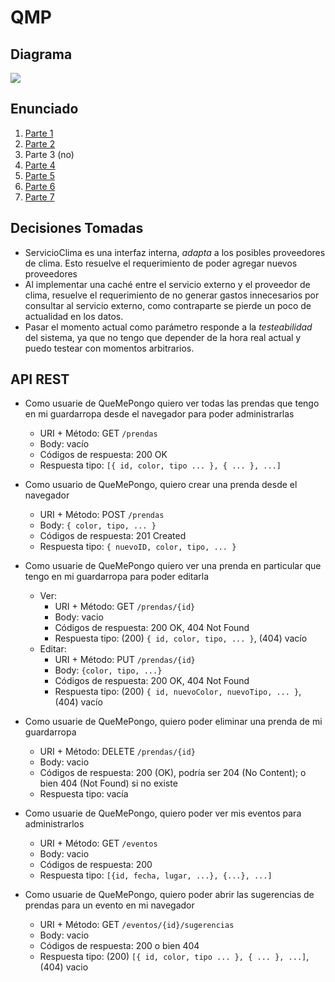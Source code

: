 # QMP

## Diagrama
![](http://www.plantuml.com/plantuml/proxy?cache=no&src=https://raw.githubusercontent.com/ariel-/tp-dds-qmp/master/assets/qmp.puml)

## Enunciado
1. [Parte 1](https://docs.google.com/document/d/1k1f-9AuIohlBGB2soSNePJ6jLxM37_tZeSD-hW_esIQ)
2. [Parte 2](https://docs.google.com/document/d/10j6XB9zIhl5xox2xBEDEFsgPmueHMkyvLSHcLxl_27Y)
3. Parte 3 (no)
4. [Parte 4](https://docs.google.com/document/d/1sy9S9EeIQr8fhatKnfTCgOfjVniJDu2viI-Av0gn0xY)
5. [Parte 5](https://docs.google.com/document/d/1wS622pMwZrDK9ilL_hEt5bBE04vKUKZILx8cIQ-aQzU)
6. [Parte 6](https://docs.google.com/document/d/1NxqhJj70kt-_4aw-CawlISdJZyedzoOcLAVJAZVZISE)
7. [Parte 7](https://docs.google.com/document/d/1ERlDghk47Yc1_V1SQ7oCnZAC4bubHx7ZhQXS3naKMJA)

## Decisiones Tomadas
* ServicioClima es una interfaz interna, _adapta_ a los posibles proveedores de clima. Esto resuelve el requerimiento de poder agregar nuevos proveedores
* Al implementar una caché entre el servicio externo y el proveedor de clima, resuelve el requerimiento de no generar gastos innecesarios por consultar al servicio externo, como contraparte se pierde un poco de actualidad en los datos.
* Pasar el momento actual como parámetro responde a la _testeabilidad_ del sistema, ya que no tengo que depender de la hora real actual y puedo testear con momentos arbitrarios.

## API REST

- Como usuarie de QueMePongo quiero ver todas las prendas que tengo en mi guardarropa desde el navegador para poder administrarlas
  * URI + Método: GET `/prendas`
  * Body: vacío
  * Códigos de respuesta: 200 OK
  * Respuesta tipo: `[{ id, color, tipo ... }, { ... }, ...]`
    
- Como usuario de QueMePongo, quiero crear una prenda desde el navegador
  * URI + Método: POST `/prendas`
  * Body: `{ color, tipo, ... }`
  * Códigos de respuesta: 201 Created
  * Respuesta tipo: `{ nuevoID, color, tipo, ... }`

- Como usuarie de QueMePongo quiero ver una prenda en particular que tengo en mi guardarropa para poder editarla
  - Ver:
    * URI + Método: GET `/prendas/{id}`
    * Body: vacio
    * Códigos de respuesta: 200 OK, 404 Not Found
    * Respuesta tipo: (200) `{ id, color, tipo, ... }`, (404) vacío
  - Editar:
    * URI + Método: PUT `/prendas/{id}`
    * Body: `{color, tipo, ...}`
    * Códigos de respuesta: 200 OK, 404 Not Found
    * Respuesta tipo: (200) `{ id, nuevoColor, nuevoTipo, ... }`, (404) vacío

- Como usuarie de QueMePongo, quiero poder eliminar una prenda de mi guardarropa
  * URI + Método: DELETE `/prendas/{id}`
  * Body: vacio
  * Códigos de respuesta: 200 (OK), podría ser 204 (No Content); o bien 404 (Not Found) si no existe
  * Respuesta tipo: vacía

- Como usuarie de QueMePongo, quiero poder ver mis eventos para administrarlos
  * URI + Método: GET `/eventos`
  * Body: vacio
  * Códigos de respuesta: 200
  * Respuesta tipo: `[{id, fecha, lugar, ...}, {...}, ...]`

- Como usuarie de QueMePongo, quiero poder abrir las sugerencias de prendas para un evento
en mi navegador
  * URI + Método: GET `/eventos/{id}/sugerencias`
  * Body: vacio
  * Códigos de respuesta: 200 o bien 404
  * Respuesta tipo: (200) `[{ id, color, tipo ... }, { ... }, ...]`, (404) vacio
